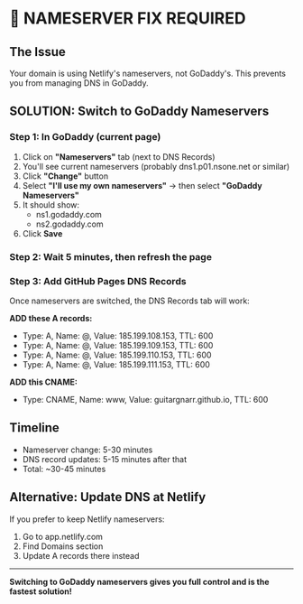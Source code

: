 # 🚨 NAMESERVER FIX REQUIRED

## The Issue
Your domain is using Netlify's nameservers, not GoDaddy's. This prevents you from managing DNS in GoDaddy.

## SOLUTION: Switch to GoDaddy Nameservers

### Step 1: In GoDaddy (current page)
1. Click on **"Nameservers"** tab (next to DNS Records)
2. You'll see current nameservers (probably dns1.p01.nsone.net or similar)
3. Click **"Change"** button
4. Select **"I'll use my own nameservers"** → then select **"GoDaddy Nameservers"**
5. It should show:
   - ns1.godaddy.com
   - ns2.godaddy.com
6. Click **Save**

### Step 2: Wait 5 minutes, then refresh the page

### Step 3: Add GitHub Pages DNS Records
Once nameservers are switched, the DNS Records tab will work:

**ADD these A records:**
- Type: A, Name: @, Value: 185.199.108.153, TTL: 600
- Type: A, Name: @, Value: 185.199.109.153, TTL: 600
- Type: A, Name: @, Value: 185.199.110.153, TTL: 600
- Type: A, Name: @, Value: 185.199.111.153, TTL: 600

**ADD this CNAME:**
- Type: CNAME, Name: www, Value: guitargnarr.github.io, TTL: 600

## Timeline
- Nameserver change: 5-30 minutes
- DNS record updates: 5-15 minutes after that
- Total: ~30-45 minutes

## Alternative: Update DNS at Netlify
If you prefer to keep Netlify nameservers:
1. Go to app.netlify.com
2. Find Domains section
3. Update A records there instead

---

**Switching to GoDaddy nameservers gives you full control and is the fastest solution!**